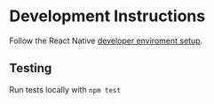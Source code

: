 # Development Instructions

Follow the React Native [developer enviroment setup](https://reactnative.dev/docs/environment-setup).

## Testing
Run tests locally with `npm test`